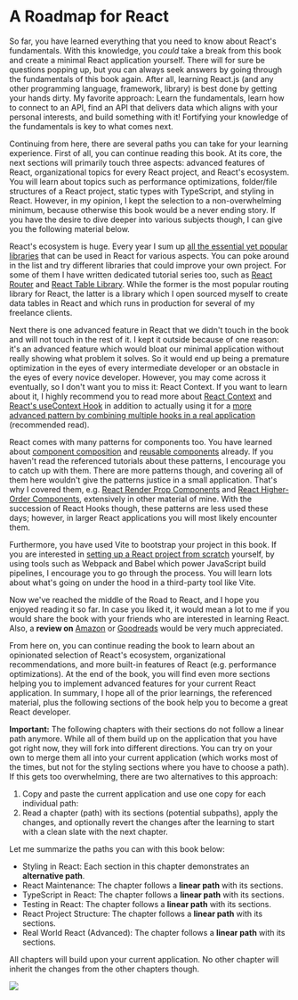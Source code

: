 # A Roadmap for React

So far, you have learned everything that you need to know about React's fundamentals. With this knowledge, you *could* take a break from this book and create a minimal React application yourself. There will for sure be questions popping up, but you can always seek answers by going through the fundamentals of this book again. After all, learning React.js (and any other programming language, framework, library) is best done by getting your hands dirty. My favorite approach: Learn the fundamentals, learn how to connect to an API, find an API that delivers data which aligns with your personal interests, and build something with it! Fortifying your knowledge of the fundamentals is key to what comes next.

Continuing from here, there are several paths you can take for your learning experience. First of all, you can continue reading this book. At its core, the next sections will primarily touch three aspects: advanced features of React, organizational topics for every React project, and React's ecosystem. You will learn about topics such as performance optimizations, folder/file structures of a React project, static types with TypeScript, and styling in React. However, in my opinion, I kept the selection to a non-overwhelming minimum, because otherwise this book would be a never ending story. If you have the desire to dive deeper into various subjects though, I can give you the following material below.

React's ecosystem is huge. Every year I sum up [all the essential yet popular libraries](https://www.robinwieruch.de/react-libraries) that can be used in React for various aspects. You can poke around in the list and try different libraries that could improve your own project. For some of them I have written dedicated tutorial series too, such as [React Router](https://www.robinwieruch.de/react-router/) and [React Table Library](https://www.robinwieruch.de/react-table-component/). While the former is the most popular routing library for React, the latter is a library which I open sourced myself to create data tables in React and which runs in production for several of my freelance clients.

Next there is one advanced feature in React that we didn't touch in the book and will not touch in the rest of it. I kept it outside because of one reason: it's an advanced feature which would bloat our minimal application without really showing what problem it solves. So it would end up being a premature optimization in the eyes of every intermediate developer or an obstacle in the eyes of every novice developer. However, you may come across it eventually, so I don't want you to miss it: React Context. If you want to learn about it, I highly recommend you to read more about [React Context](https://www.robinwieruch.de/react-context/) and [React's useContext Hook](https://www.robinwieruch.de/react-usecontext-hook/) in addition to actually using it for a [more advanced pattern by combining multiple hooks in a real application](https://www.robinwieruch.de/react-state-usereducer-usestate-usecontext/) (recommended read).

React comes with many patterns for components too. You have learned about [component composition](https://www.robinwieruch.de/react-component-composition/) and [reusable components](https://www.robinwieruch.de/react-reusable-components/) already. If you haven't read the referenced tutorials about these patterns, I encourage you to catch up with them. There are more patterns though, and covering all of them here wouldn't give the patterns justice in a small application. That's why I covered them, e.g. [React Render Prop Components](https://www.robinwieruch.de/react-render-props/) and [React Higher-Order Components](https://www.robinwieruch.de/react-higher-order-components/), extensively in other material of mine. With the succession of React Hooks though, these patterns are less used these days; however, in larger React applications you will most likely encounter them.

Furthermore, you have used Vite to bootstrap your project in this book. If you are interested in [setting up a React project from scratch](https://www.robinwieruch.de/minimal-react-webpack-babel-setup/) yourself, by using tools such as Webpack and Babel which power JavaScript build pipelines, I encourage you to go through the process. You will learn lots about what's going on under the hood in a third-party tool like Vite.

Now we've reached the middle of the Road to React, and I hope you enjoyed reading it so far. In case you liked it, it would mean a lot to me if you would share the book with your friends who are interested in learning React. Also, a **review on** [Amazon](https://amzn.to/2JHlP42) or [Goodreads](https://www.goodreads.com/book/show/37503118-the-road-to-learn-react) would be very much appreciated.

From here on, you can continue reading the book to learn about an opinionated selection of React's ecosystem, organizational recommendations, and more built-in features of React (e.g. performance optimizations). At the end of the book, you will find even more sections helping you to implement advanced features for your current React application. In summary, I hope all of the prior learnings, the referenced material, plus the following sections of the book help you to become a great React developer.

**Important:** The following chapters with their sections do not follow a linear path anymore. While all of them build up on the application that you have got right now, they will fork into different directions. You can try on your own to merge them all into your current application (which works most of the times, but not for the styling sections where you have to choose a path). If this gets too overwhelming, there are two alternatives to this approach:

1. Copy and paste the current application and use one copy for each individual path:
2. Read a chapter (path) with its sections (potential subpaths), apply the changes, and optionally revert the changes after the learning to start with a clean slate with the next chapter.

Let me summarize the paths you can with this book below:

- Styling in React: Each section in this chapter demonstrates an **alternative path**.
- React Maintenance: The chapter follows a **linear path** with its sections.
- TypeScript in React: The chapter follows a **linear path** with its sections.
- Testing in React: The chapter follows a **linear path** with its sections.
- React Project Structure: The chapter follows a **linear path** with its sections.
- Real World React (Advanced): The chapter follows a **linear path** with its sections.

All chapters will build upon your current application. No other chapter will inherit the changes from the other chapters though.

![](images/react-roadmap.png)